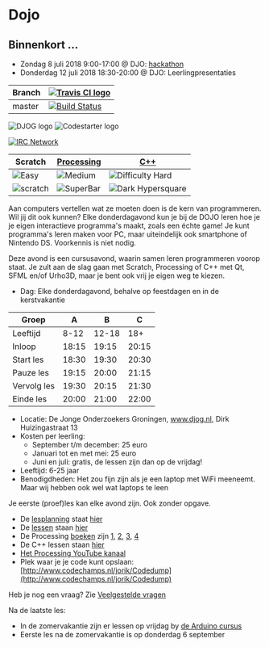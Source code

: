 # Dojo

## Binnenkort ...

 * Zondag 8 juli 2018 9:00-17:00 @ DJO: [hackathon](https://github.com/richelbilderbeek/ArduinoCourse/blob/master/Dingen/Hackathon20180708/README.md)
 * Donderdag 12 juli 2018 18:30-20:00 @ DJO: Leerlingpresentaties

Branch|[![Travis CI logo](TravisCI.png)](https://travis-ci.org)
---|---
master|[![Build Status](https://travis-ci.org/richelbilderbeek/Dojo.svg?branch=master)](https://travis-ci.org/richelbilderbeek/Dojo)

![DJOG logo](DjogKleiner.png) ![Codestarter logo](CodestarterWebsite.png)

[![IRC Network](https://img.shields.io/badge/irc-%23ArduinoGroningen-blue.svg "IRC Freenode")](https://webchat.freenode.net/?channels=ArduinoGroningen)

Scratch | [Processing](LessenProcessing/README.md) | [C++](https://github.com/richelbilderbeek/correct_cpp)
--- | --- | ---
![Easy](https://raw.githubusercontent.com/richelbilderbeek/Dojo/master/Images/Easy.png) | ![Medium](https://raw.githubusercontent.com/richelbilderbeek/Dojo/master/Images/Medium.png) | ![Difficulty Hard](https://raw.githubusercontent.com/richelbilderbeek/Dojo/master/Images/Hard.png)|
![scratch](https://raw.githubusercontent.com/richelbilderbeek/Dojo/master/Images/Scratch.png) | ![SuperBar](https://raw.githubusercontent.com/richelbilderbeek/Dojo/master/Images/superBar.png)|![Dark Hypersquare](https://cloud.githubusercontent.com/assets/13890380/9529429/7f52a582-4cfa-11e5-9265-51b4eed9e597.png)

Aan computers vertellen wat ze moeten doen is de kern van programmeren. Wil jij dit ook kunnen? Elke donderdagavond kun je bij de DOJO leren hoe je je eigen interactieve programma's maakt, zoals een échte game! Je kunt programma's leren maken voor PC, maar uiteindelijk ook smartphone of Nintendo DS. Voorkennis is niet nodig.

Deze avond is een cursusavond, waarin samen leren programmeren voorop staat. 
Je zult aan de slag gaan met Scratch, Processing of C++ met Qt, SFML en/of Urho3D, 
maar je bent ook vrij je eigen weg te kiezen.

 * Dag: Elke donderdagavond, behalve op feestdagen en in de kerstvakantie

Groep | A | B | C
---|---|---|---
Leeftijd | 8-12 | 12-18 | 18+
Inloop | 18:15 | 19:15 | 20:15
Start les | 18:30 | 19:30 | 20:30
Pauze les | 19:15 | 20:00 | 21:15
Vervolg les | 19:30 | 20:15 | 21:30
Einde les | 20:00 | 21:00 | 22:00

 * Locatie: De Jonge Onderzoekers Groningen, www.djog.nl, Dirk Huizingastraat 13
 * Kosten per leerling:
   * September t/m december: 25 euro
   * Januari tot en met mei: 25 euro
   * Juni en juli: gratis, de lessen zijn dan op de vrijdag!
 * Leeftijd: 6-25 jaar
 * Benodigdheden: Het zou fijn zijn als je een laptop met WiFi meeneemt. Maar wij hebben ook wel wat laptops te leen

Je eerste (proef)les kan elke avond zijn. Ook zonder opgave.

 * De [lesplanning](Lesplanning.md) staat [hier](Lesplanning.md)
 * De [lessen](LessenProcessing/README.md) staan [hier](LessenProcessing/README.md)
 * De Processing [boeken](Boek) zijn [1](Boek/Boek_1.pdf), [2](Boek/Boek_2.pdf), [3](Boek/Boek_3.pdf), [4](Boek/Boek_4.pdf) 
 * De C++ lessen staan [hier](https://github.com/richelbilderbeek/correct_cpp)
 * [Het Processing YouTube kanaal](https://www.youtube.com/playlist?list=PLu8_ZyzXyRDGx6-L49ts6S70YfGnCP83F)
 * Plek waar je je code kunt opslaan: [http://www.codechamps.nl/jorik/Codedump](http://www.codechamps.nl/jorik/Codedump)

Heb je nog een vraag? Zie [Veelgestelde vragen](FAQ.md)

Na de laatste les:

 * In de zomervakantie zijn er lessen op vrijdag by [de Arduino cursus](https://github.com/richelbilderbeek/ArduinoCourse)
 * Eerste les na de zomervakantie is op donderdag 6 september
